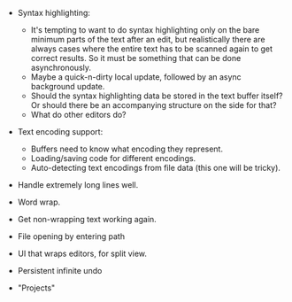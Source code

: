 - Syntax highlighting:
    - It's tempting to want to do syntax highlighting only on the bare
      minimum parts of the text after an edit, but realistically there
      are always cases where the entire text has to be scanned again to
      get correct results.  So it must be something that can be done
      asynchronously.
    - Maybe a quick-n-dirty local update, followed by an async background
      update.
    - Should the syntax highlighting data be stored in the text buffer itself?
      Or should there be an accompanying structure on the side for that?
    - What do other editors do?

- Text encoding support:
    - Buffers need to know what encoding they represent.
    - Loading/saving code for different encodings.
    - Auto-detecting text encodings from file data (this one will be tricky).

- Handle extremely long lines well.
- Word wrap.
- Get non-wrapping text working again.
- File opening by entering path
- UI that wraps editors, for split view.
- Persistent infinite undo
- "Projects"